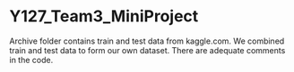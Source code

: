 # Y127_Team3_MiniProject

Archive folder contains train and test data from kaggle.com. 
We combined train and test data to form our own dataset. There are adequate comments in the code.
